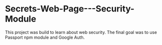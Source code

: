 # Secrets-Web-Page---Security-Module

This project was build to learn about web security. The final goal was to use Passport npm module and Google Auth. 
